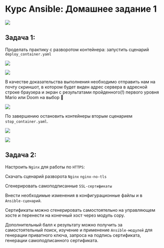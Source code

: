 # Курс Ansible: Домашнее задание 1

![](homework1/img/vagrantVM.png)

## Задача 1:

   Проделать практику с разворотом контейнера: запустить сценарий `deploy_container.yaml`
   
![](homework1/img/games.png)

![](homework1/img/games_2.png)

   В качестве доказательства выполнения необходимо отправить нам на почту скриншот, в котором будет виден адрес сервера в адресной строке браузера и экран с результатами пройденного(!) первого уровня Mario или Doom на выбор 🤗

![](homework1/img/mario.png)

   По завершению остановить контейнеры вторым сценарием `stop_container.yaml`.

![](homework1/img/stop_games.png)

![](homework1/img/stop_containers.png)

## Задача 2:

   Настроить `Nginx` для работы по `HTTPS`:

   Скачать сценарий разворота `Nginx` `nginx-no-tls`
   
   Сгенерировать самоподписанные `SSL-сертификаты`
   
   Внести необходимые изменения в конфигурационные файлы и в `Ansible-сценарий`.
   
   Сертификаты можно сгенерировать самостоятельно на управляющем хосте и перенести на конечный хост через модуль copy.

   Дополнительный балл к результату можно получить за самостоятельный поиск, изучение и применение `Ansible-модулей` для генерации приватного ключа, запроса на подпись сертификата, генерации самоподписанного сертификата.


